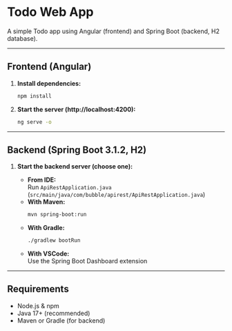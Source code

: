 # Todo Web App

A simple Todo app using Angular (frontend) and Spring Boot (backend, H2 database).

---

## Frontend (Angular)

1. **Install dependencies:**
    ```bash
    npm install
    ```

2. **Start the server (http://localhost:4200):**
    ```bash
    ng serve -o
    ```

---

## Backend (Spring Boot 3.1.2, H2)

1. **Start the backend server (choose one):**

    - **From IDE:**  
      Run `ApiRestApplication.java`  
      (`src/main/java/com/bubble/apirest/ApiRestApplication.java`)
    - **With Maven:**  
      ```bash
      mvn spring-boot:run
      ```
    - **With Gradle:**  
      ```bash
      ./gradlew bootRun
      ```
    - **With VSCode:**  
      Use the Spring Boot Dashboard extension

---

## Requirements

- Node.js & npm
- Java 17+ (recommended)
- Maven or Gradle (for backend)

